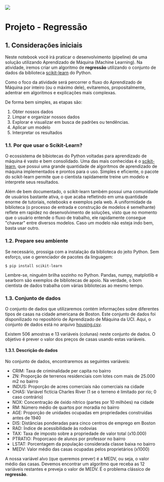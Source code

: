 ![](https://i.imgur.com/JsMvGnP.png)

# Projeto - Regressão

## 1. Considerações iniciais

Neste notebook você irá praticar o desenvolvimento (pipeline) de uma solução utilizando Aprendizado de Máquina (Machine Learning). Na atividade, iremos criar um algoritmo de  **regressão** utilizando o conjunto de dados da biblioteca [scikit-learn](https://scikit-learn.org/stable/index.html) do Python. 

Como o foco da atividade será percorrer o fluxo do Aprendizado de Máquina por inteiro (ou o máximo dele), evitaremos, propositalmente, adentrar em algoritmos e explicações mais complexas.

De forma bem simples, as etapas são:
1. Obter nossos dados
2. Limpar e organizar nossos dados
3. Explorar e visualizar em busca de padrões ou tendências.
4. Aplicar um modelo
5. Interpretar os resultados

### 1.1. Por que usar o Scikit-Learn?
O ecossistema de bibiotecas do Python voltadas para aprendizado de máquina é vasto e bem consolidado. Uma das mais conhecidas é o [scikit-learn](https://scikit-learn.org/stable/index.html), que possui uma grande quantidade de algoritmos de aprendizado de máquina implementados e prontos para o uso. Simples e eficiente, o pacote do scikit-learn permite que o cientista rapidamente treine um modelo e interprete seus resultados.

Além de bem documentado, o scikit-learn também possui uma comunidade de usuários bastante ativa, o que acaba refletindo em uma quantidade enorme de tutoriais, notebooks e exemplos pela web. A uniformidade da biblioteca (o processo de entrada e construção de modelos é semelhante) reflete em rapidez no desenvolvimento de soluções, visto que no momento que o usuário entende o fluxo de trabalho, ele rapidamente consegue "chavear" entre diversos modelos. Caso um modelo não esteja indo bem, basta usar outro.

### 1.2. Prepare seu ambiente
Se necessário, prossiga com a instalação da biblioteca do jeito Python. Sem esforço, use o gerenciador de pacotes da linguagem:
```
$ pip install scikit-learn
```

Lembre-se, ninguém brilha sozinho no Python. Pandas, numpy, matplotlib e searborn são exemplos de bibliotecas de apoio. Na verdade, o bom cientista de dados trabalha com várias bibliotecas ao mesmo tempo.

### 1.3. Conjunto de dados
O conjunto de dados que utilizaremos contém informações sobre diferentes tipos de casas na cidade americana de Boston. Este conjunto de dados foi disponilizado no repositório de Aprendizado de Máquina da UCI. Aqui, o conjunto de dados está no arquivo [housing.csv](https://github.com/mharcoshungria/regression_housing/blob/main/houses.csv).

Existem 506 amostras e 13 variáveis (colunas) neste conjunto de dados. O objetivo é prever o valor dos preços de casas usando estas variáveis.

#### 1.3.1. Descrição do dados

No conjunto de dados, encontraremos as seguintes variáveis:
- CRIM: Taxa de criminalidade per capita no bairro
- ZN: Proporção de terrenos residenciais com lotes com mais de 25.000 m2 no bairro
- INDUS: Proporção de acres comerciais não comerciais na cidade
- CHAS: Variável fictícia Charles River (1 se o terreno é limitado por rio; 0 caso contrário)
- NOX: Concentração de óxido nítrico (partes por 10 milhões) na cidade
- RM: Número médio de quartos por moradia no bairro
- AGE: Proporção de unidades ocupadas em propriedades construídas antes de 1940
- DIS: Distâncias ponderadas para cinco centros de emprego em Boston
- RAD: Índice de acessibilidade às rodovias
- TAX: Taxa de imposto sobre a propriedade de valor total (x10.000)
- PTRATIO: Proporcaoo de alunos por professor no bairro
- LSTAT: Porcentagem da população considerada classe baixa no bairro
- MEDV: Valor médio das casas ocupadas pelos proprietários (x1000)

A nossa variável alvo (que queremos prever) é a MEDV, ou seja, o valor médio das casas. Devemos encontrar um algoritmo que receba as 12 variáveis restantes e preveja o valor de MEDV. É o problema clássico de **regressão**.
